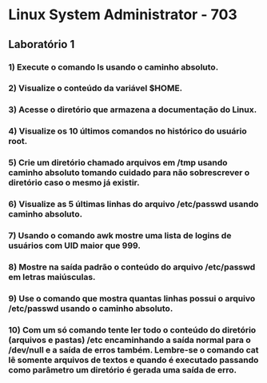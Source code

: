 # Linux System Administrator - 703

## Laboratório 1


### 1) Execute o comando ls usando o caminho absoluto.

### 2) Visualize o conteúdo da variável $HOME.

### 3) Acesse o diretório que armazena a documentação do Linux.

### 4) Visualize os 10 últimos comandos no histórico do usuário root.

### 5) Crie um diretório chamado arquivos em /tmp usando caminho absoluto tomando cuidado para não sobrescrever o diretório caso o mesmo já existir.

### 6) Visualize as 5 últimas linhas do arquivo /etc/passwd usando caminho absoluto.

### 7) Usando o comando awk mostre uma lista de logins de usuários com UID maior que 999.

### 8) Mostre na saída padrão o conteúdo do arquivo /etc/passwd em letras maiúsculas.

### 9) Use o comando que mostra quantas linhas possui o arquivo /etc/passwd usando o caminho absoluto.

### 10) Com um só comando tente ler todo o conteúdo do diretório (arquivos e pastas) /etc encaminhando a saída normal para o /dev/null e a saída de erros também. Lembre-se o comando cat lê somente arquivos de textos e quando é executado passando como parâmetro um diretório é gerada uma saída de erro.

